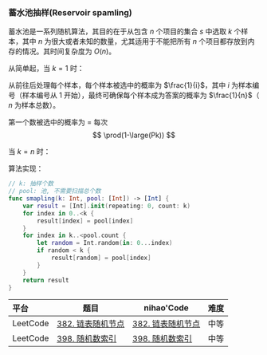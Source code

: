 ### 蓄水池抽样(Reservoir spamling)

蓄水池是一系列随机算法，其目的在于从包含 $n$ 个项目的集合 $s$ 中选取 $k$ 个样本，其中 $n$ 为很大或者未知的数量，尤其适用于不能把所有 $n$ 个项目都存放到内存的情况。其时间复杂度为 $O(n)$。

从简单起，当 $k = 1$ 时：

从前往后处理每个样本，每个样本被选中的概率为 $\frac{1}{i}$，其中 $i$ 为样本编号（样本编号从 $1$ 开始），最终可确保每个样本成为答案的概率为 $\frac{1}{n}$（ $n$ 为样本总数）。

第一个数被选中的概率为 = 每次
$$
\prod(1-\large(Pk))
$$


当 $k = n$ 时：

算法实现：

```swift
// k: 抽样个数
// pool: 池, 不需要扫描总个数
func smapling(k: Int, pool: [Int]) -> [Int] {
    var result = [Int].init(repeating: 0, count: k)
    for index in 0..<k {
        result[index] = pool[index]
    }
    for index in k..<pool.count {
        let random = Int.random(in: 0...index)
        if random < k {
            result[random] = pool[index]
        }
    }
    return result
}
```

| 平台     | 题目                                                         | nihao'Code                                                   | 难度 |
| :------- | ------------------------------------------------------------ | ------------------------------------------------------------ | ---- |
| LeetCode | [382. 链表随机节点](https://leetcode.cn/problems/linked-list-random-node/description/) | [382. 链表随机节点](https://github.com/xuhaodong1/nihao_algorithm_notes/blob/1091aeb8121fed53adc209522cbb3cc532996b3b/LeetCode/Smapling.swift#L12-L30) | 中等 |
| LeetCode | [398. 随机数索引](https://leetcode.cn/problems/random-pick-index/description/) | [398. 随机数索引](https://github.com/xuhaodong1/nihao_algorithm_notes/blob/1091aeb8121fed53adc209522cbb3cc532996b3b/LeetCode/Smapling.swift#L32-L49) | 中等 |

